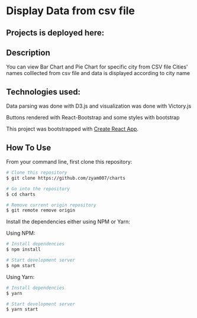 # Display Data from csv file

## Projects is deployed here:

## Description

You can view Bar Chart and Pie Chart for specific city from CSV file
Cities' names colllected from csv file and data is displayed according to city name

## Technologies used:

Data parsing was done with D3.js and visualization was done with Victory.js

Buttons rendered with React-Bootstrap and some styles with bootstrap

This project was bootstrapped with [Create React App](https://github.com/facebook/create-react-app).

## How To Use

From your command line, first clone this repository:

```bash
# Clone this repository
$ git clone https://github.com/zyam007/charts

# Go into the repository
$ cd charts

# Remove current origin repository
$ git remote remove origin
```

Install the dependencies either using NPM or Yarn:

Using NPM:

```bash
# Install dependencies
$ npm install

# Start development server
$ npm start
```

Using Yarn:

```bash
# Install dependencies
$ yarn

# Start development server
$ yarn start
```
